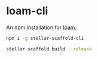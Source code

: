 # loam-cli

An npm installation for [loam](https://github.com/ahalabs/scaffold-stellar).

```bash
npm i -g stellar-scaffold-cli

stellar scaffold build --release
```

